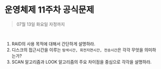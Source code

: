 # 운영체제 11주차 공식문제

> 07월 13일 화요일 자정까지

<br>

1. RAID의 사용 목적에 대해서 간단하게 설명하라.
2. 디스크의 접근시간을 이루는 `탐색시간, 회전지연시간, 전송시간`은 각각 무엇을 의미하는가?
3. SCAN 알고리즘과 LOOK 알고리즘의 주요 차이점을 중심으로 각각을 설명하라.

